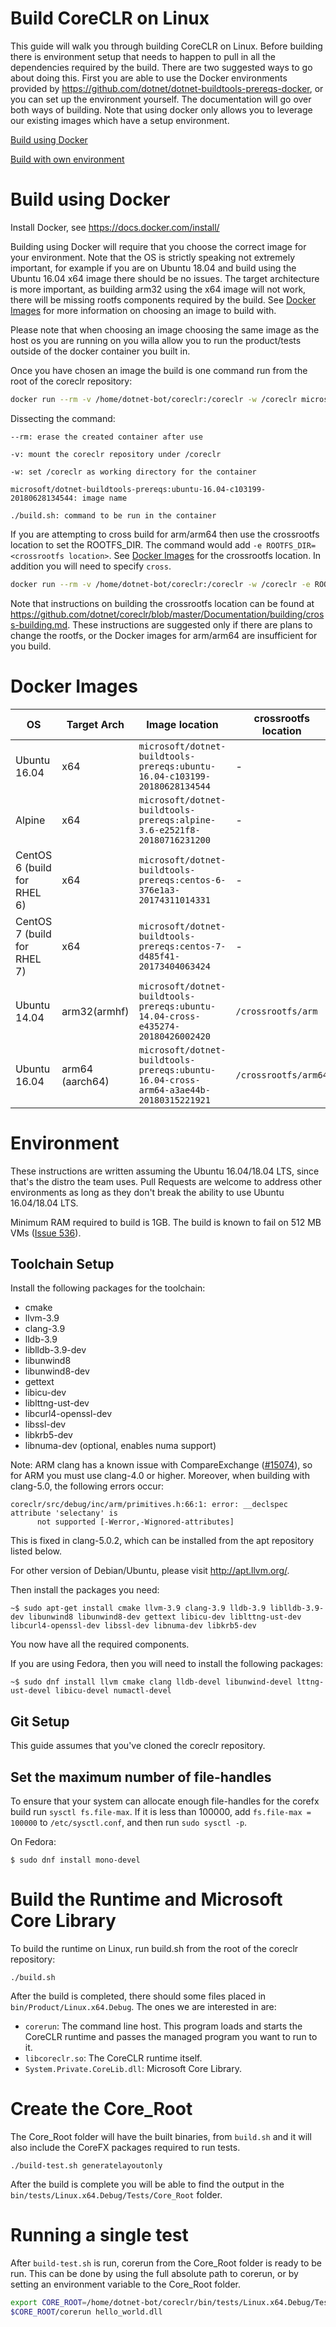 Build CoreCLR on Linux
======================

This guide will walk you through building CoreCLR on Linux.  Before building there is environment setup that needs to happen to pull in all the dependencies required by the build.  There are two suggested ways to go about doing this. First you are able to use the Docker environments provided by https://github.com/dotnet/dotnet-buildtools-prereqs-docker, or you can set up the environment yourself. The documentation will go over both ways of building. Note that using docker only allows you to leverage our existing images which have a setup environment.

[Build using Docker](#Build-using-Docker)

[Build with own environment](#Environment)

Build using Docker
==================

Install Docker, see https://docs.docker.com/install/

Building using Docker will require that you choose the correct image for your environment. Note that the OS is strictly speaking not extremely important, for example if you are on Ubuntu 18.04 and build using the Ubuntu 16.04 x64 image there should be no issues. The target architecture is more important, as building arm32 using the x64 image will not work, there will be missing rootfs components required by the build. See [Docker Images](#Docker-Images) for more information on choosing an image to build with.

Please note that when choosing an image choosing the same image as the host os you are running on you willa allow you to run the product/tests outside of the docker container you built in.

Once you have chosen an image the build is one command run from the root of the coreclr repository:

```sh
docker run --rm -v /home/dotnet-bot/coreclr:/coreclr -w /coreclr microsoft/dotnet-buildtools-prereqs:ubuntu-16.04-c103199-20180628134544 ./build.sh
```

Dissecting the command:

`--rm: erase the created container after use`

`-v: mount the coreclr repository under /coreclr`

`-w: set /coreclr as working directory for the container`

`microsoft/dotnet-buildtools-prereqs:ubuntu-16.04-c103199-20180628134544: image name`

`./build.sh: command to be run in the container`

If you are attempting to cross build for arm/arm64 then use the crossrootfs location to set the ROOTFS_DIR. The command would add `-e ROOTFS_DIR=<crossrootfs location>`. See [Docker Images](#Docker-Images) for the crossrootfs location. In addition you will need to specify `cross`.

```sh
docker run --rm -v /home/dotnet-bot/coreclr:/coreclr -w /coreclr -e ROOTFS_DIR=/crossrootfs/arm64 microsoft/dotnet-buildtools-prereqs:ubuntu-16.04-cross-arm64-a3ae44b-20180315221921 ./build.sh arm64 cross
```

Note that instructions on building the crossrootfs location can be found at https://github.com/dotnet/coreclr/blob/master/Documentation/building/cross-building.md. These instructions are suggested only if there are plans to change the rootfs, or the Docker images for arm/arm64 are insufficient for you build.

Docker Images
=============

| OS             | Target Arch | Image location | crossrootfs location |
| -------------- | ----------- | -------------- | -------------------- |
| Ubuntu 16.04   | x64         | `microsoft/dotnet-buildtools-prereqs:ubuntu-16.04-c103199-20180628134544` | - |
| Alpine         | x64         | `microsoft/dotnet-buildtools-prereqs:alpine-3.6-e2521f8-20180716231200` | - |
| CentOS 6 (build for RHEL 6) | x64 | `microsoft/dotnet-buildtools-prereqs:centos-6-376e1a3-20174311014331` | - |
| CentOS 7 (build for RHEL 7) | x64 | `microsoft/dotnet-buildtools-prereqs:centos-7-d485f41-20173404063424` | - | 
| Ubuntu 14.04   | arm32(armhf) | `microsoft/dotnet-buildtools-prereqs:ubuntu-14.04-cross-e435274-20180426002420` | `/crossrootfs/arm` |
| Ubuntu 16.04   | arm64 (aarch64) | `microsoft/dotnet-buildtools-prereqs:ubuntu-16.04-cross-arm64-a3ae44b-20180315221921` | `/crossrootfs/arm64` |

Environment
===========

These instructions are written assuming the Ubuntu 16.04/18.04 LTS, since that's the distro the team uses. Pull Requests are welcome to address other environments as long as they don't break the ability to use Ubuntu 16.04/18.04 LTS.

Minimum RAM required to build is 1GB. The build is known to fail on 512 MB VMs ([Issue 536](https://github.com/dotnet/coreclr/issues/536)).

Toolchain Setup
---------------

Install the following packages for the toolchain: 

- cmake 
- llvm-3.9
- clang-3.9
- lldb-3.9
- liblldb-3.9-dev
- libunwind8 
- libunwind8-dev
- gettext
- libicu-dev
- liblttng-ust-dev
- libcurl4-openssl-dev
- libssl-dev
- libkrb5-dev
- libnuma-dev (optional, enables numa support)

Note: ARM clang has a known issue with CompareExchange
([#15074](https://github.com/dotnet/coreclr/issues/15074)), so for ARM you must
use clang-4.0 or higher.  Moreover, when building with clang-5.0, the
following errors occur:

```
coreclr/src/debug/inc/arm/primitives.h:66:1: error: __declspec attribute 'selectany' is
      not supported [-Werror,-Wignored-attributes]
```

This is fixed in clang-5.0.2, which can be installed from the apt
repository listed below.

For other version of Debian/Ubuntu, please visit http://apt.llvm.org/.

Then install the packages you need:

    ~$ sudo apt-get install cmake llvm-3.9 clang-3.9 lldb-3.9 liblldb-3.9-dev libunwind8 libunwind8-dev gettext libicu-dev liblttng-ust-dev libcurl4-openssl-dev libssl-dev libnuma-dev libkrb5-dev

You now have all the required components.

If you are using Fedora, then you will need to install the following packages:

    ~$ sudo dnf install llvm cmake clang lldb-devel libunwind-devel lttng-ust-devel libicu-devel numactl-devel

Git Setup
---------

This guide assumes that you've cloned the coreclr repository.

Set the maximum number of file-handles
--------------------------------------

To ensure that your system can allocate enough file-handles for the corefx build run `sysctl fs.file-max`. If it is less than 100000, add `fs.file-max = 100000` to `/etc/sysctl.conf`, and then run `sudo sysctl -p`.

On Fedora:

`$ sudo dnf install mono-devel`

Build the Runtime and Microsoft Core Library
=============================================

To build the runtime on Linux, run build.sh from the root of the coreclr repository:

```
./build.sh
```

After the build is completed, there should some files placed in `bin/Product/Linux.x64.Debug`.  The ones we are interested in are:

* `corerun`: The command line host.  This program loads and starts the CoreCLR runtime and passes the managed program you want to run to it.
* `libcoreclr.so`: The CoreCLR runtime itself.
* `System.Private.CoreLib.dll`: Microsoft Core Library.

Create the Core_Root
===================

The Core_Root folder will have the built binaries, from `build.sh` and it will also include the CoreFX packages required to run tests.

```
./build-test.sh generatelayoutonly
```

After the build is complete you will be able to find the output in the `bin/tests/Linux.x64.Debug/Tests/Core_Root` folder.

Running a single test
===================

After `build-test.sh` is run, corerun from the Core_Root folder is ready to be run. This can be done by using the full absolute path to corerun, or by setting an environment variable to the Core_Root folder.

```sh
export CORE_ROOT=/home/dotnet-bot/coreclr/bin/tests/Linux.x64.Debug/Tests/Core_Root
$CORE_ROOT/corerun hello_world.dll
```